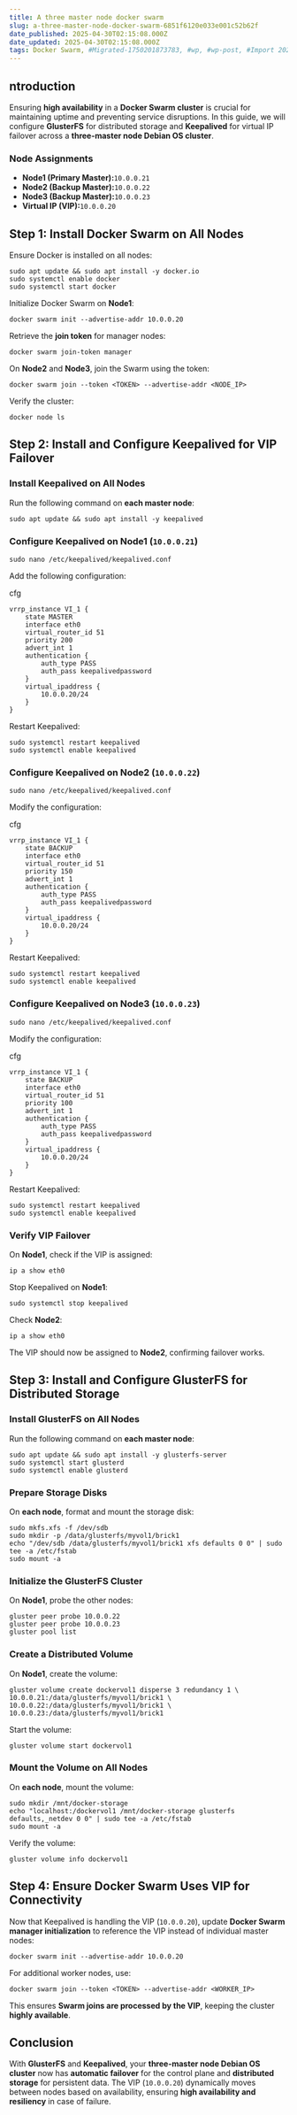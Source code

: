 ```yaml
---
title: A three master node docker swarm
slug: a-three-master-node-docker-swarm-6851f6120e033e001c52b62f
date_published: 2025-04-30T02:15:08.000Z
date_updated: 2025-04-30T02:15:08.000Z
tags: Docker Swarm, #Migrated-1750201873783, #wp, #wp-post, #Import 2025-06-17 16:11
---
```


## **ntroduction**

Ensuring **high availability** in a **Docker Swarm cluster** is crucial for maintaining uptime and preventing service disruptions. In this guide, we will configure **GlusterFS** for distributed storage and **Keepalived** for virtual IP failover across a **three-master node Debian OS cluster**.

### **Node Assignments**

- **Node1 (Primary Master):**`10.0.0.21`
- **Node2 (Backup Master):**`10.0.0.22`
- **Node3 (Backup Master):**`10.0.0.23`
- **Virtual IP (VIP):**`10.0.0.20`

## **Step 1: Install Docker Swarm on All Nodes**

Ensure Docker is installed on all nodes:

    sudo apt update && sudo apt install -y docker.io
    sudo systemctl enable docker
    sudo systemctl start docker
    

Initialize Docker Swarm on **Node1**:

    docker swarm init --advertise-addr 10.0.0.20
    

Retrieve the **join token** for manager nodes:

    docker swarm join-token manager
    

On **Node2** and **Node3**, join the Swarm using the token:

    docker swarm join --token <TOKEN> --advertise-addr <NODE_IP>
    

Verify the cluster:

    docker node ls
    

## **Step 2: Install and Configure Keepalived for VIP Failover**

### **Install Keepalived on All Nodes**

Run the following command on **each master node**:

    sudo apt update && sudo apt install -y keepalived
    

### **Configure Keepalived on Node1 (**`10.0.0.21`**)**

    sudo nano /etc/keepalived/keepalived.conf
    

Add the following configuration:

cfg

    vrrp_instance VI_1 {
        state MASTER
        interface eth0
        virtual_router_id 51
        priority 200
        advert_int 1
        authentication {
            auth_type PASS
            auth_pass keepalivedpassword
        }
        virtual_ipaddress {
            10.0.0.20/24
        }
    }
    

Restart Keepalived:

    sudo systemctl restart keepalived
    sudo systemctl enable keepalived
    

### **Configure Keepalived on Node2 (**`10.0.0.22`**)**

    sudo nano /etc/keepalived/keepalived.conf
    

Modify the configuration:

cfg

    vrrp_instance VI_1 {
        state BACKUP
        interface eth0
        virtual_router_id 51
        priority 150
        advert_int 1
        authentication {
            auth_type PASS
            auth_pass keepalivedpassword
        }
        virtual_ipaddress {
            10.0.0.20/24
        }
    }
    

Restart Keepalived:

    sudo systemctl restart keepalived
    sudo systemctl enable keepalived
    

### **Configure Keepalived on Node3 (**`10.0.0.23`**)**

    sudo nano /etc/keepalived/keepalived.conf
    

Modify the configuration:

cfg

    vrrp_instance VI_1 {
        state BACKUP
        interface eth0
        virtual_router_id 51
        priority 100
        advert_int 1
        authentication {
            auth_type PASS
            auth_pass keepalivedpassword
        }
        virtual_ipaddress {
            10.0.0.20/24
        }
    }
    

Restart Keepalived:

    sudo systemctl restart keepalived
    sudo systemctl enable keepalived
    

### **Verify VIP Failover**

On **Node1**, check if the VIP is assigned:

    ip a show eth0
    

Stop Keepalived on **Node1**:

    sudo systemctl stop keepalived
    

Check **Node2**:

    ip a show eth0
    

The VIP should now be assigned to **Node2**, confirming failover works.

## **Step 3: Install and Configure GlusterFS for Distributed Storage**

### **Install GlusterFS on All Nodes**

Run the following command on **each master node**:

    sudo apt update && sudo apt install -y glusterfs-server
    sudo systemctl start glusterd
    sudo systemctl enable glusterd
    

### **Prepare Storage Disks**

On **each node**, format and mount the storage disk:

    sudo mkfs.xfs -f /dev/sdb
    sudo mkdir -p /data/glusterfs/myvol1/brick1
    echo "/dev/sdb /data/glusterfs/myvol1/brick1 xfs defaults 0 0" | sudo tee -a /etc/fstab
    sudo mount -a
    

### **Initialize the GlusterFS Cluster**

On **Node1**, probe the other nodes:

    gluster peer probe 10.0.0.22
    gluster peer probe 10.0.0.23
    gluster pool list
    

### **Create a Distributed Volume**

On **Node1**, create the volume:

    gluster volume create dockervol1 disperse 3 redundancy 1 \
    10.0.0.21:/data/glusterfs/myvol1/brick1 \
    10.0.0.22:/data/glusterfs/myvol1/brick1 \
    10.0.0.23:/data/glusterfs/myvol1/brick1
    

Start the volume:

    gluster volume start dockervol1
    

### **Mount the Volume on All Nodes**

On **each node**, mount the volume:

    sudo mkdir /mnt/docker-storage
    echo "localhost:/dockervol1 /mnt/docker-storage glusterfs defaults,_netdev 0 0" | sudo tee -a /etc/fstab
    sudo mount -a
    

Verify the volume:

    gluster volume info dockervol1
    

## **Step 4: Ensure Docker Swarm Uses VIP for Connectivity**

Now that Keepalived is handling the VIP (`10.0.0.20`), update **Docker Swarm manager initialization** to reference the VIP instead of individual master nodes:

    docker swarm init --advertise-addr 10.0.0.20
    

For additional worker nodes, use:

    docker swarm join --token <TOKEN> --advertise-addr <WORKER_IP>
    

This ensures **Swarm joins are processed by the VIP**, keeping the cluster **highly available**.

## **Conclusion**

With **GlusterFS** and **Keepalived**, your **three-master node Debian OS cluster** now has **automatic failover** for the control plane and **distributed storage** for persistent data. The VIP (`10.0.0.20`) dynamically moves between nodes based on availability, ensuring **high availability and resiliency** in case of failure.
